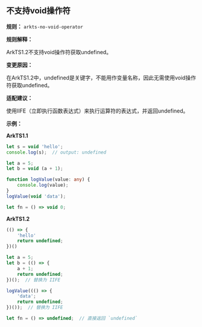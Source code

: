 ## 不支持void操作符

**规则：** `arkts-no-void-operator`

**规则解释：**

ArkTS1.2不支持void操作符获取undefined。

**变更原因：**
 
在ArkTS1.2中，undefined是关键字，不能用作变量名称，因此无需使用void操作符获取undefined。

**适配建议：**

使用IIFE（立即执行函数表达式）来执行运算符的表达式，并返回undefined。

**示例：**

**ArkTS1.1**
```typescript
let s = void 'hello';
console.log(s);  // output: undefined

let a = 5;
let b = void (a + 1);

function logValue(value: any) {
    console.log(value);
}
logValue(void 'data');

let fn = () => void 0;
```

**ArkTS1.2**
```typescript
(() => {
    'hello'
    return undefined;
})()

let a = 5;
let b = (() => {
    a + 1;
    return undefined;
})();  // 替换为 IIFE

logValue((() => {
    'data';
    return undefined;
})());  // 替换为 IIFE

let fn = () => undefined;  // 直接返回 `undefined`
```